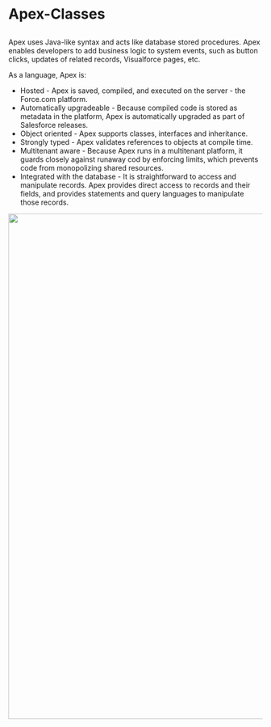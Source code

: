 # Apex-Classes

##

Apex uses Java-like syntax and acts like database stored procedures.  Apex enables developers to add business logic to system events, such as button clicks, updates of related records, Visualforce pages, etc.

As a language, Apex is:
 * Hosted - Apex is saved, compiled, and executed on the server - the Force.com platform.
 * Automatically upgradeable - Because compiled code is stored as metadata in the platform, Apex is automatically upgraded as part of Salesforce releases.
 * Object oriented - Apex supports classes, interfaces and inheritance.
 * Strongly typed - Apex validates references to objects at compile time.
 * Multitenant aware - Because Apex runs in a multitenant platform, it guards closely against runaway cod by enforcing limits, which prevents code from monopolizing shared resources.
 * Integrated with the database - It is straightforward to access and manipulate records.  Apex provides direct access to records and their fields, and provides statements and query languages to manipulate those records.

<img src="https://4.bp.blogspot.com/-swofQLY36Is/V3YYOVJGw6I/AAAAAAAAANc/FLR4_IyWCHMHod5avyQMMW0oQqe3q1d6ACLcB/s640/202.png" align="center" width="1000">
